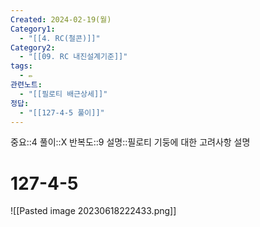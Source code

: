 ```yaml
---
Created: 2024-02-19(월)
Category1:
  - "[[4. RC(철콘)]]"
Category2:
  - "[[09. RC 내진설계기준]]"
tags:
  - ✏️
관련노트:
  - "[[필로티 배근상세]]"
정답:
  - "[[127-4-5 풀이]]"
---
```

중요::4
풀이::X
반복도::9
설명::필로티 기둥에 대한 고려사항 설명
#  127-4-5

![[Pasted image 20230618222433.png]]